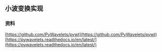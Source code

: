 ## 小波变换实现



### 资料

[https://github.com/PyWavelets/pywt](https://github.com/PyWavelets/pywt)
[https://pywavelets.readthedocs.io/en/latest/](https://pywavelets.readthedocs.io/en/latest/)

